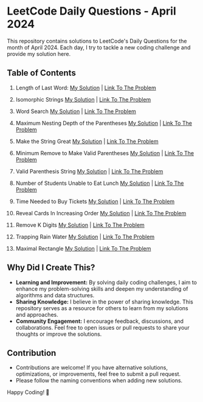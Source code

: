 # LeetCode Daily Questions - April 2024

This repository contains solutions to LeetCode's Daily Questions for the month of April 2024. Each day, I try to tackle a new coding challenge and provide my solution here.

## Table of Contents

1. Length of Last Word: [My Solution](https://github.com/nikcy10/LeetCode-Daily-April2024/blob/main/01%20-%2058.%20Length%20of%20Last%20Word.java) | [Link To The Problem](https://leetcode.com/problems/length-of-last-word/)

2. Isomorphic Strings [My Solution](https://github.com/nikcy10/LeetCode-Daily-April2024/blob/main/02%20-%20205.%20Isomorphic%20Strings.java) | [Link To The Problem](https://leetcode.com/problems/isomorphic-strings/)
   
3. Word Search [My Solution](https://github.com/nikcy10/LeetCode-Daily-April2024/blob/main/03%20-%2079.%20Word%20Search.java) | [Link To The Problem](https://leetcode.com/problems/word-search/)

4. Maximum Nesting Depth of the Parentheses [My Solution](https://github.com/nikcy10/LeetCode-Daily-April2024/blob/main/04%20-%201614.%20Maximum%20Nesting%20Depth%20of%20the%20Parentheses.java) | [Link To The Problem](https://leetcode.com/problems/maximum-nesting-depth-of-the-parentheses/)
   
5. Make the String Great [My Solution](https://github.com/nikcy10/LeetCode-Daily-April2024/blob/main/05%20-%201544.%20Make%20The%20String%20Great.java) | [Link To The Problem](https://leetcode.com/problems/make-the-string-great/description/)
   
6. Minimum Remove to Make Valid Parentheses [My Solution](https://github.com/nikcy10/LeetCode-Daily-April2024/blob/main/06%20-%201249.%20Minimum%20Remove%20to%20Make%20Valid%20Parantheses.java) | [Link To The Problem](https://leetcode.com/problems/minimum-remove-to-make-valid-parentheses/)
   
7. Valid Parenthesis String [My Solution](https://github.com/nikcy10/LeetCode-Daily-April2024/blob/main/07%20-%20678.%20Valid%20Parantheses%20String.java) | [Link To The Problem](https://leetcode.com/problems/valid-parenthesis-string/description/)
   
8. Number of Students Unable to Eat Lunch [My Solution](https://github.com/nikcy10/LeetCode-Daily-April2024/blob/main/08%20-%201700.%20Number%20of%20Students%20Unable%20to%20Eat%20Lunch.java) | [Link To The Problem](https://leetcode.com/problems/number-of-students-unable-to-eat-lunch/)
   
9.  Time Needed to Buy Tickets [My Solution](https://github.com/nikcy10/LeetCode-Daily-April2024/blob/main/09%20-%202073.%20Time%20Needed%20to%20Buy%20Tickets.java) | [Link To The Problem](https://leetcode.com/problems/time-needed-to-buy-tickets/description/)
    
10. Reveal Cards In Increasing Order [My Solution](https://github.com/nikcy10/LeetCode-Daily-April2024/blob/main/10.%20950.%20Reveal%20Cards%20In%20Increasing%20Order.java) | [Link To The Problem](https://leetcode.com/problems/reveal-cards-in-increasing-order/description/)
    
11. Remove K Digits [My Solution](https://github.com/nikcy10/LeetCode-Daily-April2024/blob/main/11%20-%20402.%20Remove%20K%20Digits.java) | [Link To The Problem](https://leetcode.com/problems/remove-k-digits/)
    
12. Trapping Rain Water [My Solution](https://github.com/nikcy10/LeetCode-Daily-April2024/blob/main/11%20-%2042.%20Trapping%20Rain%20Water.java) | [Link To The Problem](https://leetcode.com/problems/trapping-rain-water/)
    
13. Maximal Rectangle [My Solution](https://github.com/nikcy10/LeetCode-Daily-April2024/blob/main/13%20-%2085.%20Maximal%20Rectangle.java) | [Link To The Problem](https://leetcode.com/problems/maximal-rectangle/)

## Why Did I Create This?

- **Learning and Improvement:** By solving daily coding challenges, I aim to enhance my problem-solving skills and deepen my understanding of algorithms and data structures.
- **Sharing Knowledge:** I believe in the power of sharing knowledge. This repository serves as a resource for others to learn from my solutions and approaches.
- **Community Engagement:** I encourage feedback, discussions, and collaborations. Feel free to open issues or pull requests to share your thoughts or improve the solutions.


## Contribution

- Contributions are welcome! If you have alternative solutions, optimizations, or improvements, feel free to submit a pull request.
- Please follow the naming conventions when adding new solutions.

Happy Coding! 🚀
